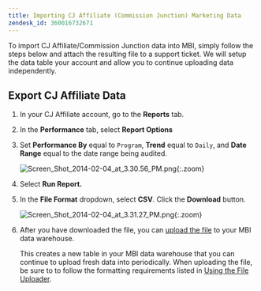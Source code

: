 ```yaml
---
title: Importing CJ Affiliate (Commission Junction) Marketing Data
zendesk_id: 360016732671
---
```


To import CJ Affiliate/Commission Junction data into MBI, simply follow the steps below and attach the resulting file to a support ticket. We will setup the data table your account and allow you to continue uploading data independently.

## Export CJ Affiliate Data

1. In your CJ Affiliate account, go to the **Reports** tab.

1. In the **Performance** tab, select **Report Options**

1. Set **Performance By** equal to `Program`, **Trend** equal to `Daily`, and **Date Range** equal to the date range being audited.

    ![Screen_Shot_2014-02-04_at_3.30.56_PM.png](../assets/Screen_Shot_2014-02-04_at_3.30.56_PM.png){:.zoom}

1. Select **Run Report.**

1. In the **File Format** dropdown, select **CSV**.  Click the **Download** button.

    ![Screen_Shot_2014-02-04_at_3.31.27_PM.png](../assets/Screen_Shot_2014-02-04_at_3.31.27_PM.png){:.zoom}

1. After  you have downloaded the file, you can [upload the file](../data-analyst/importing-data/connecting-data/using-file-uploader.md) to your MBI data warehouse.

   This creates a new table in your MBI data warehouse that you can continue to upload fresh data into periodically. When uploading the file, be sure to to follow the formatting requirements listed in [Using the File Uploader](../data-analyst/importing-data/connecting-data/using-file-uploader.md).
